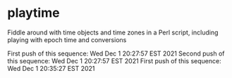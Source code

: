 # playtime
Fiddle around with time objects and time zones in a Perl script, including playing with epoch time and conversions

First push of this sequence: Wed Dec  1 20:27:57 EST 2021
Second push of this sequence: Wed Dec  1 20:27:57 EST 2021
First push of this sequence: Wed Dec  1 20:35:27 EST 2021
